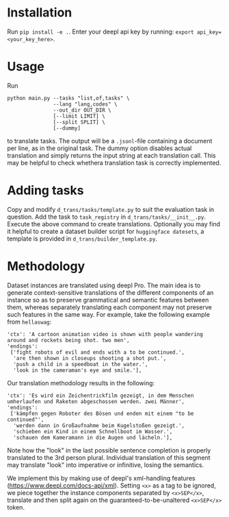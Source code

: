 # Installation
Run `pip install -e .`.
Enter your deepl api key by running:
`export api_key=<your_key_here>`.

# Usage
Run 

```
python main.py --tasks "list,of,tasks" \
               --lang "lang,codes" \
               --out_dir OUT_DIR \
               [--limit LIMIT] \
               [--split SPLIT] \
               [--dummy]
```
to translate tasks. The output will be a `.jsonl`-file containing a document per line, as in the original task.
The dummy option disables actual translation and simply returns the input string at each translation call. This may be helpful to check whethera translation task is correctly implemented.

# Adding tasks
Copy and modify `d_trans/tasks/template.py` to suit the evaluation task in question.
Add the task to `task_registry` in `d_trans/tasks/__init__.py`.
Execute the above command to create translations.
Optionally you may find it helpful to create a dataset builder script for `huggingface datesets`, a template is provided in `d_trans/builder_template.py`.

# Methodology

Dataset instances are translated using deepl Pro.
The main idea is to generate context-sensitive translations of the different components of an instance so as to preserve grammatical and semantic features between them, whereas separately translating each component may not preserve such features in the same way. For example, take the following example from `hellaswag`:

```
'ctx': 'A cartoon animation video is shown with people wandering around and rockets being shot. two men',
'endings':
 ['fight robots of evil and ends with a to be continued.',
  'are then shown in closeups shooting a shot put.',
  'push a child in a speedboat in the water.',
  'look in the cameraman's eye and smile.'],
```

Our translation methodology results in the following:
```
'ctx': 'Es wird ein Zeichentrickfilm gezeigt, in dem Menschen umherlaufen und Raketen abgeschossen werden. zwei Männer',
'endings':
 ['kämpfen gegen Roboter des Bösen und enden mit einem "to be continued"',
  'werden dann in Großaufnahme beim Kugelstoßen gezeigt.',
  'schieben ein Kind in einem Schnellboot im Wasser.',
  'schauen dem Kameramann in die Augen und lächeln.'],
```

Note how the "look" in the last possible sentence completion is properly translated to the 3rd person plural. Individual translation of this segment may translate "look" into imperative or infinitive, losing the semantics.

We implement this by making use of deepl's xml-handling features (https://www.deepl.com/docs-api/xml). Setting `<x>` as a tag to be ignored, we piece together the instance components separated by `<x>SEP</x>`, translate and then split again on the guaranteed-to-be-unaltered `<x>SEP</x>` token.